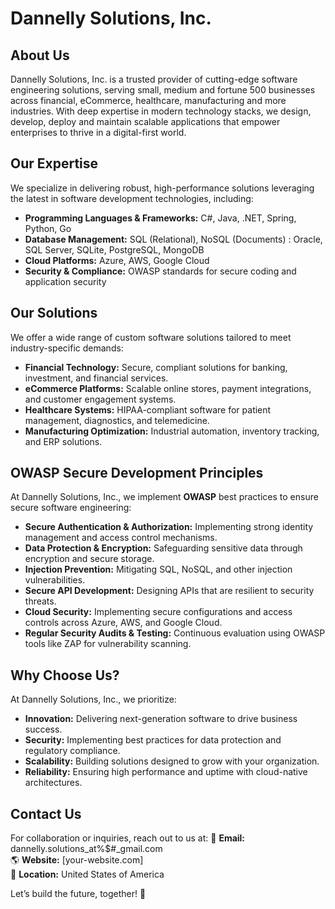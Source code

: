 # Dannelly Solutions, Inc.

## About Us
Dannelly Solutions, Inc. is a trusted provider of cutting-edge software engineering solutions, serving small, medium and fortune 500 businesses across financial, eCommerce, healthcare, manufacturing and more industries. With deep expertise in modern technology stacks, we design, develop, deploy and maintain scalable applications that empower enterprises to thrive in a digital-first world.

## Our Expertise
We specialize in delivering robust, high-performance solutions leveraging the latest in software development technologies, including:
- **Programming Languages & Frameworks:** C#, Java, .NET, Spring, Python, Go
- **Database Management:** SQL (Relational), NoSQL (Documents) : Oracle, SQL Server, SQLite, PostgreSQL, MongoDB
- **Cloud Platforms:** Azure, AWS, Google Cloud
- **Security & Compliance:** OWASP standards for secure coding and application security

## Our Solutions
We offer a wide range of custom software solutions tailored to meet industry-specific demands:
- **Financial Technology:** Secure, compliant solutions for banking, investment, and financial services.
- **eCommerce Platforms:** Scalable online stores, payment integrations, and customer engagement systems.
- **Healthcare Systems:** HIPAA-compliant software for patient management, diagnostics, and telemedicine.
- **Manufacturing Optimization:** Industrial automation, inventory tracking, and ERP solutions.

## OWASP Secure Development Principles
At Dannelly Solutions, Inc., we implement **OWASP** best practices to ensure secure software engineering:
- **Secure Authentication & Authorization:** Implementing strong identity management and access control mechanisms.
- **Data Protection & Encryption:** Safeguarding sensitive data through encryption and secure storage.
- **Injection Prevention:** Mitigating SQL, NoSQL, and other injection vulnerabilities.
- **Secure API Development:** Designing APIs that are resilient to security threats.
- **Cloud Security:** Implementing secure configurations and access controls across Azure, AWS, and Google Cloud.
- **Regular Security Audits & Testing:** Continuous evaluation using OWASP tools like ZAP for vulnerability scanning.

## Why Choose Us?
At Dannelly Solutions, Inc., we prioritize:
- **Innovation:** Delivering next-generation software to drive business success.
- **Security:** Implementing best practices for data protection and regulatory compliance.
- **Scalability:** Building solutions designed to grow with your organization.
- **Reliability:** Ensuring high performance and uptime with cloud-native architectures.

## Contact Us
For collaboration or inquiries, reach out to us at:
📧 **Email:** dannelly.solutions_at%$#_gmail.com  
🌎 **Website:** [your-website.com]  
📍 **Location:** United States of America

Let’s build the future, together! 🚀
